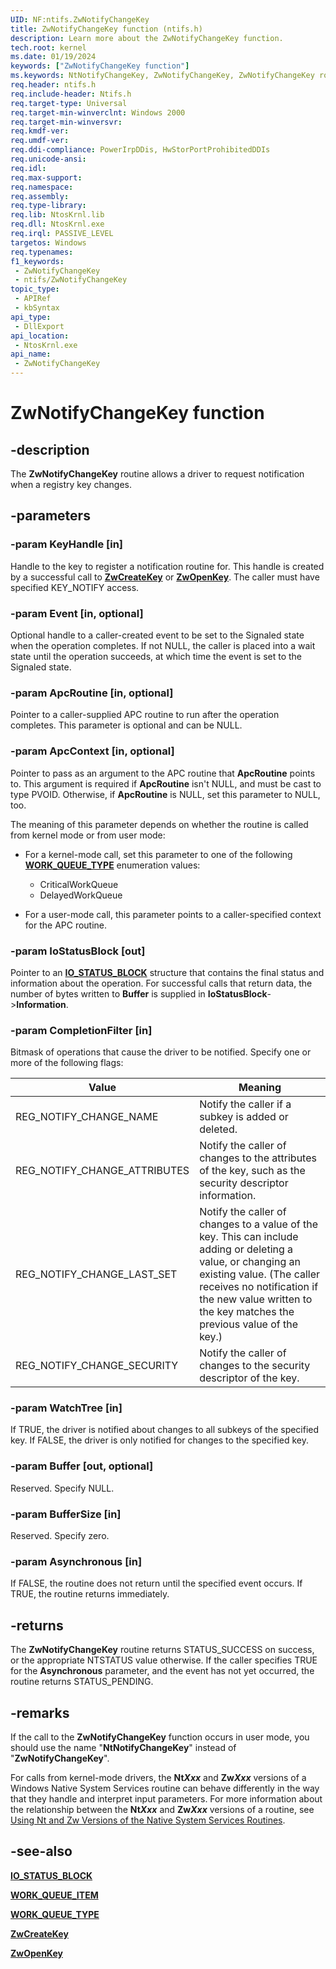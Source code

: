 ```yaml
---
UID: NF:ntifs.ZwNotifyChangeKey
title: ZwNotifyChangeKey function (ntifs.h)
description: Learn more about the ZwNotifyChangeKey function.
tech.root: kernel
ms.date: 01/19/2024
keywords: ["ZwNotifyChangeKey function"]
ms.keywords: NtNotifyChangeKey, ZwNotifyChangeKey, ZwNotifyChangeKey routine [Kernel-Mode Driver Architecture], k111_e9219ad8-c702-45a2-97f1-a195c1aa8b89.xml, kernel.zwnotifychangekey, ntifs/NtNotifyChangeKey, ntifs/ZwNotifyChangeKey
req.header: ntifs.h
req.include-header: Ntifs.h
req.target-type: Universal
req.target-min-winverclnt: Windows 2000
req.target-min-winversvr: 
req.kmdf-ver: 
req.umdf-ver: 
req.ddi-compliance: PowerIrpDDis, HwStorPortProhibitedDDIs
req.unicode-ansi: 
req.idl: 
req.max-support: 
req.namespace: 
req.assembly: 
req.type-library: 
req.lib: NtosKrnl.lib
req.dll: NtosKrnl.exe
req.irql: PASSIVE_LEVEL
targetos: Windows
req.typenames: 
f1_keywords:
 - ZwNotifyChangeKey
 - ntifs/ZwNotifyChangeKey
topic_type:
 - APIRef
 - kbSyntax
api_type:
 - DllExport
api_location:
 - NtosKrnl.exe
api_name:
 - ZwNotifyChangeKey
---
```


# ZwNotifyChangeKey function

## -description

The **ZwNotifyChangeKey** routine allows a driver to request notification when a registry key changes.

## -parameters

### -param KeyHandle [in]

Handle to the key to register a notification routine for. This handle is created by a successful call to [**ZwCreateKey**](../wdm/nf-wdm-zwcreatekey.md) or [**ZwOpenKey**](../wdm/nf-wdm-zwopenkey.md). The caller must have specified KEY_NOTIFY access.

### -param Event [in, optional]

Optional handle to a caller-created event to be set to the Signaled state when the operation completes. If not NULL, the caller is placed into a wait state until the operation succeeds, at which time the event is set to the Signaled state.

### -param ApcRoutine [in, optional]

Pointer to a caller-supplied APC routine to run after the operation completes. This parameter is optional and can be NULL.

### -param ApcContext [in, optional]

Pointer to pass as an argument to the APC routine that **ApcRoutine** points to. This argument is required if **ApcRoutine** isn't NULL, and must be cast to type PVOID. Otherwise, if **ApcRoutine** is NULL, set this parameter to NULL, too.

The meaning of this parameter depends on whether the routine is called from kernel mode or from user mode:

* For a kernel-mode call, set this parameter to one of the following [**WORK_QUEUE_TYPE**](../wdm/ne-wdm-_work_queue_type.md) enumeration values:

  * CriticalWorkQueue
  * DelayedWorkQueue

* For a user-mode call, this parameter points to a caller-specified context for the APC routine.

### -param IoStatusBlock [out]

Pointer to an [**IO_STATUS_BLOCK**](../wdm/ns-wdm-_io_status_block.md) structure that contains the final status and information about the operation. For successful calls that return data, the number of bytes written to **Buffer** is supplied in **IoStatusBlock**->**Information**.

### -param CompletionFilter [in]

Bitmask of operations that cause the driver to be notified. Specify one or more of the following flags:

| Value | Meaning |
| ----- | ------- |
| REG_NOTIFY_CHANGE_NAME       | Notify the caller if a subkey is added or deleted. |
| REG_NOTIFY_CHANGE_ATTRIBUTES | Notify the caller of changes to the attributes of the key, such as the security descriptor information. |
| REG_NOTIFY_CHANGE_LAST_SET   | Notify the caller of changes to a value of the key. This can include adding or deleting a value, or changing an existing value. (The caller receives no notification if the new value written to the key matches the previous value of the key.) |
| REG_NOTIFY_CHANGE_SECURITY   | Notify the caller of changes to the security descriptor of the key. |

### -param WatchTree [in]

If TRUE, the driver is notified about changes to all subkeys of the specified key. If FALSE, the driver is only notified for changes to the specified key.

### -param Buffer [out, optional]

Reserved. Specify NULL.

### -param BufferSize [in]

Reserved. Specify zero.

### -param Asynchronous [in]

If FALSE, the routine does not return until the specified event occurs. If TRUE, the routine returns immediately.

## -returns

The **ZwNotifyChangeKey** routine returns STATUS_SUCCESS on success, or the appropriate NTSTATUS value otherwise. If the caller specifies TRUE for the **Asynchronous** parameter, and the event has not yet occurred, the routine returns STATUS_PENDING.

## -remarks

If the call to the **ZwNotifyChangeKey** function occurs in user mode, you should use the name "**NtNotifyChangeKey**" instead of "**ZwNotifyChangeKey**".

For calls from kernel-mode drivers, the **Nt*Xxx*** and **Zw*Xxx*** versions of a Windows Native System Services routine can behave differently in the way that they handle and interpret input parameters. For more information about the relationship between the **Nt*Xxx*** and **Zw*Xxx*** versions of a routine, see [Using Nt and Zw Versions of the Native System Services Routines](/windows-hardware/drivers/kernel/using-nt-and-zw-versions-of-the-native-system-services-routines).

## -see-also

[**IO_STATUS_BLOCK**](../wdm/ns-wdm-_io_status_block.md)

[**WORK_QUEUE_ITEM**](../wdm/ns-wdm-_work_queue_item.md)

[**WORK_QUEUE_TYPE**](../wdm/ne-wdm-_work_queue_type.md)

[**ZwCreateKey**](../wdm/nf-wdm-zwcreatekey.md)

[**ZwOpenKey**](../wdm/nf-wdm-zwopenkey.md)
